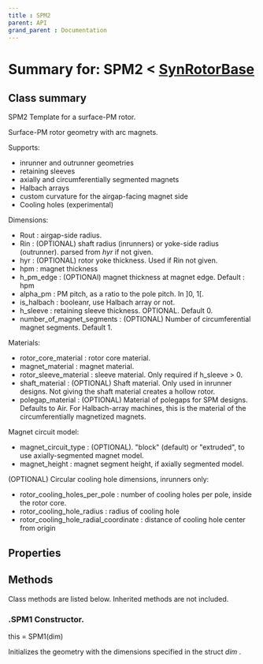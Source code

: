 ```yaml
---
title : SPM2
parent: API
grand_parent : Documentation
---
```

# Summary for: **SPM2**  < [SynRotorBase](SynRotorBase.html)

## Class summary

SPM2 Template for a surface-PM rotor.

Surface-PM rotor geometry with arc magnets.

Supports:
* inrunner and outrunner geometries
* retaining sleeves
* axially and circumferentially segmented magnets
* Halbach arrays
* custom curvature for the airgap-facing magnet side
* Cooling holes (experimental)

Dimensions:
* Rout : airgap-side radius.
* Rin : (OPTIONAL) shaft radius (inrunners) or yoke-side radius (outrunner).
parsed from *hyr*  if not given.
* hyr : (OPTIONAL) rotor yoke thickness. Used if Rin not given.
* hpm : magnet thickness
* h_pm_edge : (OPTIONAl) magnet thickness at magnet edge. Default :
hpm
* alpha_pm : PM pitch, as a ratio to the pole pitch. In ]0, 1[.
* is_halbach : booleanr, use Halbach array or not.
* h_sleeve : retaining sleeve thickness. OPTIONAL. Default 0.
* number_of_magnet_segments : (OPTIONAL) Number of circumferential magnet
segments. Default 1.

Materials:
* rotor_core_material : rotor core material.
* magnet_material : magnet material.
* rotor_sleeve_material : sleeve material. Only required if
h_sleeve > 0.
* shaft_material : (OPTIONAL) Shaft material. Only used in inrunner
designs. Not giving the shaft material creates a hollow rotor.
* polegap_material : (OPTIONAL) Material of polegaps for SPM designs.
Defaults to Air. For Halbach-array machines, this is the material of the
circumferentially magnetized magnets.

Magnet circuit model:
* magnet_circuit_type : (OPTIONAL). "block" (default) or
"extruded", to use axially-segmented magnet model.
* magnet_height : magnet segment height, if axially segmented
model.

(OPTIONAL) Circular cooling hole dimensions, inrunners only:
* rotor_cooling_holes_per_pole : number of cooling holes per pole,
inside the rotor core.
* rotor_cooling_hole_radius : radius of cooling hole
* rotor_cooling_hole_radial_coordinate : distance of cooling hole
center from origin

## Properties


## Methods

Class methods are listed below. Inherited methods are not included.

### .**SPM1** Constructor.

this = SPM1(dim)

Initializes the geometry with the dimensions specified in
the struct *dim* .


